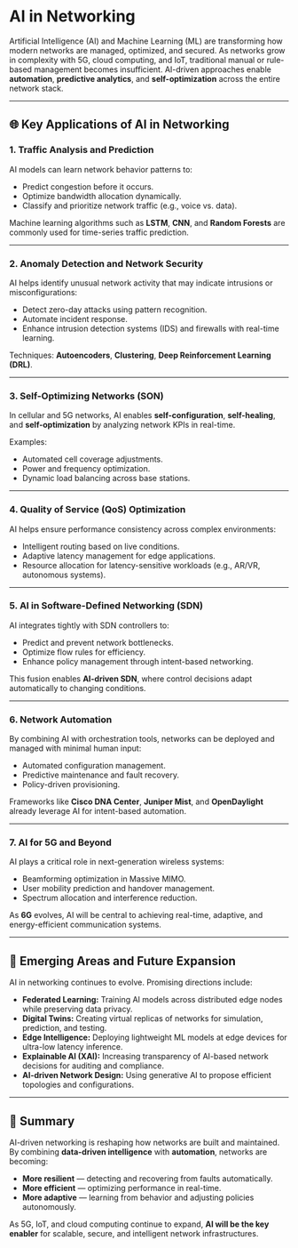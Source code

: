 # AI in Networking

Artificial Intelligence (AI) and Machine Learning (ML) are transforming how modern networks are managed, optimized, and secured. As networks grow in complexity with 5G, cloud computing, and IoT, traditional manual or rule-based management becomes insufficient. AI-driven approaches enable **automation**, **predictive analytics**, and **self-optimization** across the entire network stack.

---

## 🌐 Key Applications of AI in Networking

### 1. **Traffic Analysis and Prediction**
AI models can learn network behavior patterns to:

- Predict congestion before it occurs.
- Optimize bandwidth allocation dynamically.
- Classify and prioritize network traffic (e.g., voice vs. data).

Machine learning algorithms such as **LSTM**, **CNN**, and **Random Forests** are commonly used for time-series traffic prediction.

---

### 2. **Anomaly Detection and Network Security**
AI helps identify unusual network activity that may indicate intrusions or misconfigurations:
- Detect zero-day attacks using pattern recognition.
- Automate incident response.
- Enhance intrusion detection systems (IDS) and firewalls with real-time learning.

Techniques: **Autoencoders**, **Clustering**, **Deep Reinforcement Learning (DRL)**.

---

### 3. **Self-Optimizing Networks (SON)**
In cellular and 5G networks, AI enables **self-configuration**, **self-healing**, and **self-optimization** by analyzing network KPIs in real-time.

Examples:
- Automated cell coverage adjustments.
- Power and frequency optimization.
- Dynamic load balancing across base stations.

---

### 4. **Quality of Service (QoS) Optimization**
AI helps ensure performance consistency across complex environments:
- Intelligent routing based on live conditions.
- Adaptive latency management for edge applications.
- Resource allocation for latency-sensitive workloads (e.g., AR/VR, autonomous systems).

---

### 5. **AI in Software-Defined Networking (SDN)**
AI integrates tightly with SDN controllers to:
- Predict and prevent network bottlenecks.
- Optimize flow rules for efficiency.
- Enhance policy management through intent-based networking.

This fusion enables **AI-driven SDN**, where control decisions adapt automatically to changing conditions.

---

### 6. **Network Automation**
By combining AI with orchestration tools, networks can be deployed and managed with minimal human input:
- Automated configuration management.
- Predictive maintenance and fault recovery.
- Policy-driven provisioning.

Frameworks like **Cisco DNA Center**, **Juniper Mist**, and **OpenDaylight** already leverage AI for intent-based automation.

---

### 7. **AI for 5G and Beyond**
AI plays a critical role in next-generation wireless systems:
- Beamforming optimization in Massive MIMO.
- User mobility prediction and handover management.
- Spectrum allocation and interference reduction.

As **6G** evolves, AI will be central to achieving real-time, adaptive, and energy-efficient communication systems.

---

## 🚀 Emerging Areas and Future Expansion

AI in networking continues to evolve. Promising directions include:

- **Federated Learning:** Training AI models across distributed edge nodes while preserving data privacy.  
- **Digital Twins:** Creating virtual replicas of networks for simulation, prediction, and testing.  
- **Edge Intelligence:** Deploying lightweight ML models at edge devices for ultra-low latency inference.  
- **Explainable AI (XAI):** Increasing transparency of AI-based network decisions for auditing and compliance.  
- **AI-driven Network Design:** Using generative AI to propose efficient topologies and configurations.  

---

## 🧭 Summary

AI-driven networking is reshaping how networks are built and maintained. By combining **data-driven intelligence** with **automation**, networks are becoming:

- **More resilient** — detecting and recovering from faults automatically.  
- **More efficient** — optimizing performance in real-time.  
- **More adaptive** — learning from behavior and adjusting policies autonomously.  

As 5G, IoT, and cloud computing continue to expand, **AI will be the key enabler** for scalable, secure, and intelligent network infrastructures.
